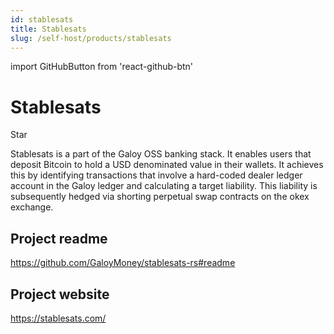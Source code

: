 ```yaml
---
id: stablesats
title: Stablesats
slug: /self-host/products/stablesats
---
```


import GitHubButton from 'react-github-btn'

# Stablesats

<GitHubButton href="https://github.com/GaloyMoney/stablesats-rs" data-color-scheme="no-preference: dark; light: light; dark: dark;" data-icon="octicon-star" data-size="large" data-show-count="true" aria-label="Star GaloyMoney/stablesats-rs on GitHub">Star</GitHubButton>
<div style={{ marginBottom: 20 }}></div>

Stablesats is a part of the Galoy OSS banking stack. It enables users that deposit Bitcoin to hold a USD denominated value in their wallets. It achieves this by identifying transactions that involve a hard-coded dealer ledger account in the Galoy ledger and calculating a target liability. This liability is subsequently hedged via shorting perpetual swap contracts on the okex exchange.

## Project readme
https://github.com/GaloyMoney/stablesats-rs#readme

## Project website
https://stablesats.com/

